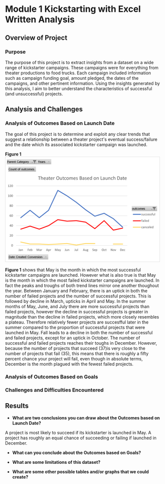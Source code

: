 # Module 1 Kickstarting with Excel Written Analysis

## **Overview of Project**

### Purpose
The purpose of this project is to extract insights from a dataset on a wide range of kickstarter campaigns. These campaigns were for everything from theater productions to food trucks. Each campaign included information such as campaign funding goal, amount pledged, the dates of the campaigns, and other pertinent information. Using the insights generated by this analysis, I aim to better understand the characteristics of successful (and unsuccessful) projects.

## **Analysis and Challenges**
### Analysis of Outcomes Based on Launch Date
The goal of this project is to determine and exploit any clear trends that suggest a relationship between a theater project's eventual success/failure and the date which its associated kickstarter campaign was launched. 

**Figure 1**
![Theater_Outcomes_vs_Launch](Theater_Outcomes_vs_Launch.png)

**Figure 1** shows that May is the month in which the most successful kickstarter campaigns are launched. However what is also true is that May is the month in which the most failed kickstarter campaigns are launched. In fact the peaks and troughs of both trend lines mirror one another thoughout the year. Between January and February, there is an uptick in both the number of failed projects and the number of successful projects. This is followed by decline in March, upticks in April and May. In the summer months of May, June, and July there are more successful projects than failed projects, however the decline in successful projects is greater in magnitude than the decline in failed projects, which more closely resembles a plateau. Therefore relatively fewer projects are succesfful later in the summer compared to the proportion of successful projects that were launched in May. Fall leads to a decline in both the number of successful and failed projects, except for an uptick in October. The number of successful and failed projects reaches their toughs in December. However, because the number of projects that succeed (37)is very close to the number of projects that fail (35), this means that there is roughly a fifty percent chance your project will fail, even though in absolute terms, December is the month plagued with the fewest failed projects. 

### Analysis of Outcomes Based on Goals

### Challenges and Difficulties Encountered

## **Results**

- **What are two conclusions you can draw about the Outcomes based on Launch Date?**

A project is most likely to succeed if its kickstarter is launched in May. A project has roughly an equal chance of succeeding or failing if launched in December.
- **What can you conclude about the Outcomes based on Goals?**

- **What are some limitations of this dataset?**

- **What are some other possible tables and/or graphs that we could create?**
